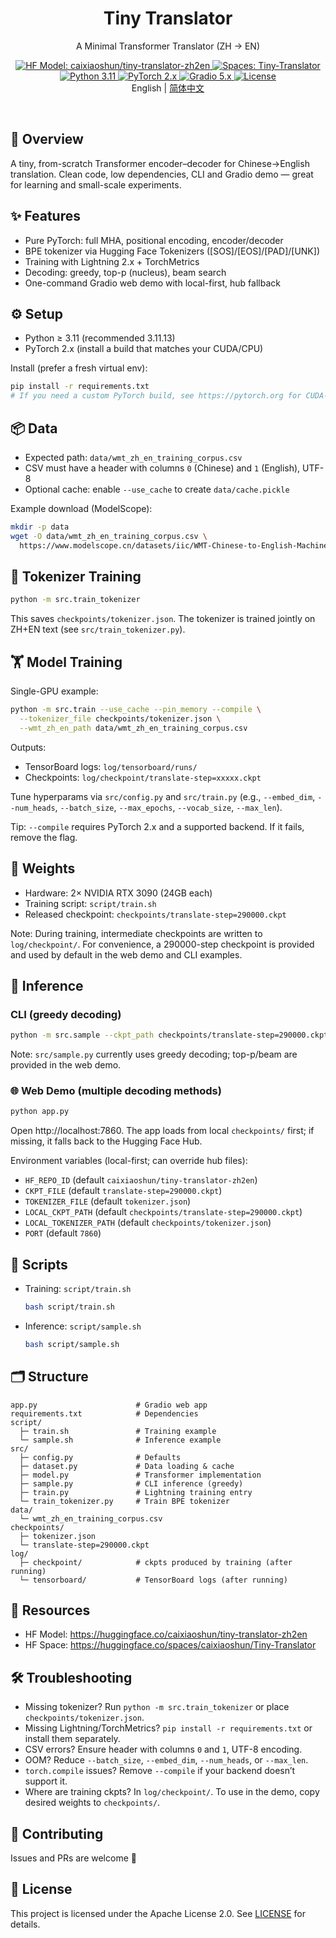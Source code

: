 <h1 align="center">Tiny Translator</h1>
<p align="center">A Minimal Transformer Translator (ZH → EN)</p>

<p align="center">
  <a href="https://huggingface.co/caixiaoshun/tiny-translator-zh2en">
    <img alt="HF Model: caixiaoshun/tiny-translator-zh2en" src="https://img.shields.io/badge/HF%20Model-caixiaoshun%2Ftiny--translator--zh2en-FFD21E?logo=huggingface" />
  </a>
  <a href="https://huggingface.co/spaces/caixiaoshun/Tiny-Translator">
    <img alt="Spaces: Tiny-Translator" src="https://img.shields.io/badge/Spaces-Tiny--Translator-FFD21E?logo=gradio" />
  </a>
  <a href="#setup">
    <img alt="Python 3.11" src="https://img.shields.io/badge/Python-3.11-3776AB?logo=python" />
  </a>
  <a href="#setup">
    <img alt="PyTorch 2.x" src="https://img.shields.io/badge/PyTorch-2.x-EE4C2C?logo=pytorch" />
  </a>
  <a href="#web-demo-multiple-decoding-methods">
    <img alt="Gradio 5.x" src="https://img.shields.io/badge/Gradio-5.x-FF7C00?logo=gradio" />
  </a>
  <a href="LICENSE">
    <img alt="License" src="https://img.shields.io/badge/License-Apache%202.0-blue.svg" />
  </a>
  <br/>
  English | <a href="README.md">简体中文</a>
  
</p>

<br/>

## 🌟 Overview

A tiny, from-scratch Transformer encoder–decoder for Chinese→English translation. Clean code, low dependencies, CLI and Gradio demo — great for learning and small-scale experiments.

## ✨ Features

- Pure PyTorch: full MHA, positional encoding, encoder/decoder
- BPE tokenizer via Hugging Face Tokenizers ([SOS]/[EOS]/[PAD]/[UNK])
- Training with Lightning 2.x + TorchMetrics
- Decoding: greedy, top-p (nucleus), beam search
- One-command Gradio web demo with local-first, hub fallback

## ⚙️ Setup

- Python ≥ 3.11 (recommended 3.11.13)
- PyTorch 2.x (install a build that matches your CUDA/CPU)

Install (prefer a fresh virtual env):

```bash
pip install -r requirements.txt
# If you need a custom PyTorch build, see https://pytorch.org for CUDA-specific commands.
```

## 📦 Data

- Expected path: `data/wmt_zh_en_training_corpus.csv`
- CSV must have a header with columns `0` (Chinese) and `1` (English), UTF-8
- Optional cache: enable `--use_cache` to create `data/cache.pickle`

Example download (ModelScope):

```bash
mkdir -p data
wget -O data/wmt_zh_en_training_corpus.csv \
  https://www.modelscope.cn/datasets/iic/WMT-Chinese-to-English-Machine-Translation-Training-Corpus/resolve/master/wmt_zh_en_training_corpus.csv
```

## 🧩 Tokenizer Training

```bash
python -m src.train_tokenizer
```

This saves `checkpoints/tokenizer.json`. The tokenizer is trained jointly on ZH+EN text (see `src/train_tokenizer.py`).

## 🏋️ Model Training

Single-GPU example:

```bash
python -m src.train --use_cache --pin_memory --compile \
  --tokenizer_file checkpoints/tokenizer.json \
  --wmt_zh_en_path data/wmt_zh_en_training_corpus.csv
```

Outputs:

- TensorBoard logs: `log/tensorboard/runs/`
- Checkpoints: `log/checkpoint/translate-step=xxxxx.ckpt`

Tune hyperparams via `src/config.py` and `src/train.py` (e.g., `--embed_dim`, `--num_heads`, `--batch_size`, `--max_epochs`, `--vocab_size`, `--max_len`).

Tip: `--compile` requires PyTorch 2.x and a supported backend. If it fails, remove the flag.

## 🏅 Weights

- Hardware: 2× NVIDIA RTX 3090 (24GB each)
- Training script: `script/train.sh`
- Released checkpoint: `checkpoints/translate-step=290000.ckpt`

Note: During training, intermediate checkpoints are written to `log/checkpoint/`. For convenience, a 290000-step checkpoint is provided and used by default in the web demo and CLI examples.

## 🚀 Inference

### CLI (greedy decoding)

```bash
python -m src.sample --ckpt_path checkpoints/translate-step=290000.ckpt --zh "早上好"
```

Note: `src/sample.py` currently uses greedy decoding; top-p/beam are provided in the web demo.

### 🌐 Web Demo (multiple decoding methods)

```bash
python app.py
```

Open http://localhost:7860. The app loads from local `checkpoints/` first; if missing, it falls back to the Hugging Face Hub.

Environment variables (local-first; can override hub files):

- `HF_REPO_ID` (default `caixiaoshun/tiny-translator-zh2en`)
- `CKPT_FILE` (default `translate-step=290000.ckpt`)
- `TOKENIZER_FILE` (default `tokenizer.json`)
- `LOCAL_CKPT_PATH` (default `checkpoints/translate-step=290000.ckpt`)
- `LOCAL_TOKENIZER_PATH` (default `checkpoints/tokenizer.json`)
- `PORT` (default `7860`)

## 🧪 Scripts

- Training: `script/train.sh`

  ```bash
  bash script/train.sh
  ```

- Inference: `script/sample.sh`

  ```bash
  bash script/sample.sh
  ```

## 🗂️ Structure

```
app.py                      # Gradio web app
requirements.txt            # Dependencies
script/
  ├─ train.sh               # Training example
  └─ sample.sh              # Inference example
src/
  ├─ config.py              # Defaults
  ├─ dataset.py             # Data loading & cache
  ├─ model.py               # Transformer implementation
  ├─ sample.py              # CLI inference (greedy)
  ├─ train.py               # Lightning training entry
  └─ train_tokenizer.py     # Train BPE tokenizer
data/
  └─ wmt_zh_en_training_corpus.csv
checkpoints/
  ├─ tokenizer.json
  └─ translate-step=290000.ckpt
log/
  ├─ checkpoint/            # ckpts produced by training (after running)
  └─ tensorboard/           # TensorBoard logs (after running)
```

## 🔗 Resources

- HF Model: https://huggingface.co/caixiaoshun/tiny-translator-zh2en
- HF Space: https://huggingface.co/spaces/caixiaoshun/Tiny-Translator

## 🛠️ Troubleshooting

- Missing tokenizer? Run `python -m src.train_tokenizer` or place `checkpoints/tokenizer.json`.
- Missing Lightning/TorchMetrics? `pip install -r requirements.txt` or install them separately.
- CSV errors? Ensure header with columns `0` and `1`, UTF-8 encoding.
- OOM? Reduce `--batch_size`, `--embed_dim`, `--num_heads`, or `--max_len`.
- `torch.compile` issues? Remove `--compile` if your backend doesn’t support it.
- Where are training ckpts? In `log/checkpoint/`. To use in the demo, copy desired weights to `checkpoints/`.

## 🤝 Contributing

Issues and PRs are welcome 🙌

## 📄 License

This project is licensed under the Apache License 2.0. See [LICENSE](LICENSE) for details.
